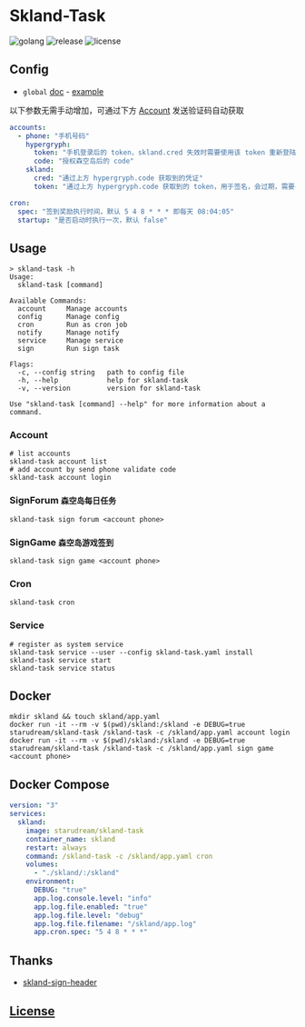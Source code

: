 # Skland-Task

![golang](https://img.shields.io/github/actions/workflow/status/starudream/skland-task/golang.yml?style=for-the-badge&logo=github&label=golang)
![release](https://img.shields.io/github/v/release/starudream/skland-task?style=for-the-badge)
![license](https://img.shields.io/github/license/starudream/skland-task?style=for-the-badge)

## Config

- `global` [doc](https://github.com/starudream/go-lib/blob/v2/README.md) - [example](https://github.com/starudream/go-lib/blob/v2/app.example.yaml)

以下参数无需手动增加，可通过下方 [Account](#account) 发送验证码自动获取

```yaml
accounts:
  - phone: "手机号码"
    hypergryph:
      token: "手机登录后的 token，skland.cred 失效时需要使用该 token 重新登陆"
      code: "授权森空岛后的 code"
    skland:
      cred: "通过上方 hypergryph.code 获取到的凭证"
      token: "通过上方 hypergryph.code 获取到的 token，用于签名，会过期，需要手动 refresh"

cron:
  spec: "签到奖励执行时间，默认 5 4 8 * * * 即每天 08:04:05"
  startup: "是否启动时执行一次，默认 false"
```

## Usage

```
> skland-task -h
Usage:
  skland-task [command]

Available Commands:
  account     Manage accounts
  config      Manage config
  cron        Run as cron job
  notify      Manage notify
  service     Manage service
  sign        Run sign task

Flags:
  -c, --config string   path to config file
  -h, --help            help for skland-task
  -v, --version         version for skland-task

Use "skland-task [command] --help" for more information about a command.
```

### Account

```shell
# list accounts
skland-task account list
# add account by send phone validate code
skland-task account login
```

### SignForum `森空岛每日任务`

```shell
skland-task sign forum <account phone>
```

### SignGame `森空岛游戏签到`

```shell
skland-task sign game <account phone>
```

### Cron

```shell
skland-task cron
```

### Service

```shell
# register as system service
skland-task service --user --config skland-task.yaml install
skland-task service start
skland-task service status
```

## Docker

```shell
mkdir skland && touch skland/app.yaml
docker run -it --rm -v $(pwd)/skland:/skland -e DEBUG=true starudream/skland-task /skland-task -c /skland/app.yaml account login
docker run -it --rm -v $(pwd)/skland:/skland -e DEBUG=true starudream/skland-task /skland-task -c /skland/app.yaml sign game <account phone>
```

## Docker Compose

```yaml
version: "3"
services:
  skland:
    image: starudream/skland-task
    container_name: skland
    restart: always
    command: /skland-task -c /skland/app.yaml cron
    volumes:
      - "./skland/:/skland"
    environment:
      DEBUG: "true"
      app.log.console.level: "info"
      app.log.file.enabled: "true"
      app.log.file.level: "debug"
      app.log.file.filename: "/skland/app.log"
      app.cron.spec: "5 4 8 * * *"
```

## Thanks

- [skland-sign-header](https://gitee.com/FancyCabbage/skyland-auto-sign#sign-header)

## [License](./LICENSE)
